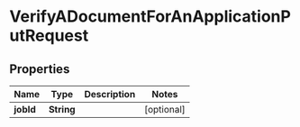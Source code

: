 

# VerifyADocumentForAnApplicationPutRequest


## Properties

| Name | Type | Description | Notes |
|------------ | ------------- | ------------- | -------------|
|**jobId** | **String** |  |  [optional] |




